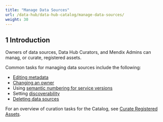 ```yaml
---
title: "Manage Data Sources"
url: /data-hub/data-hub-catalog/manage-data-sources/
weight: 30
---
```

## 1 Introduction

Owners of data sources, Data Hub Curators, and Mendix Admins can manag, or curate, registered assets.

Common tasks for managing data sources include the following:

* [Editing metadata](/data-hub/data-hub-catalog/curate/#curate-application)
* [Changing an owner](/data-hub/data-hub-catalog/curate/#changing-owners) 
* Using [semantic numbering for service versions](/refguide/consumed-odata-service/#semantic)
* Setting [discoverability](/data-hub/data-hub-catalog/curate/#discoverability)
* [Deleting data sources](/data-hub/data-hub-catalog/curate/#delete-data-source)

For an overview of curation tasks for the Catalog, see [Curate Registered Assets](/data-hub/data-hub-catalog/curate/).